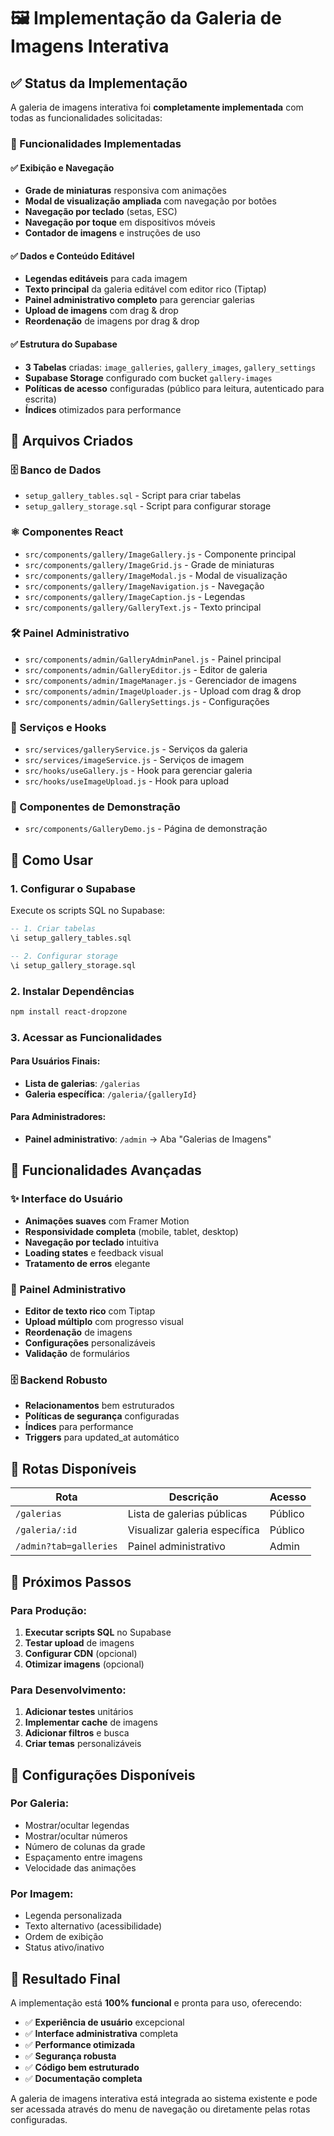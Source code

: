 # 🖼️ Implementação da Galeria de Imagens Interativa

## ✅ Status da Implementação

A galeria de imagens interativa foi **completamente implementada** com todas as funcionalidades solicitadas:

### 🎯 Funcionalidades Implementadas

#### ✅ Exibição e Navegação
- **Grade de miniaturas** responsiva com animações
- **Modal de visualização ampliada** com navegação por botões
- **Navegação por teclado** (setas, ESC)
- **Navegação por toque** em dispositivos móveis
- **Contador de imagens** e instruções de uso

#### ✅ Dados e Conteúdo Editável
- **Legendas editáveis** para cada imagem
- **Texto principal** da galeria editável com editor rico (Tiptap)
- **Painel administrativo completo** para gerenciar galerias
- **Upload de imagens** com drag & drop
- **Reordenação** de imagens por drag & drop

#### ✅ Estrutura do Supabase
- **3 Tabelas** criadas: `image_galleries`, `gallery_images`, `gallery_settings`
- **Supabase Storage** configurado com bucket `gallery-images`
- **Políticas de acesso** configuradas (público para leitura, autenticado para escrita)
- **Índices** otimizados para performance

## 📁 Arquivos Criados

### 🗄️ Banco de Dados
- `setup_gallery_tables.sql` - Script para criar tabelas
- `setup_gallery_storage.sql` - Script para configurar storage

### ⚛️ Componentes React
- `src/components/gallery/ImageGallery.js` - Componente principal
- `src/components/gallery/ImageGrid.js` - Grade de miniaturas
- `src/components/gallery/ImageModal.js` - Modal de visualização
- `src/components/gallery/ImageNavigation.js` - Navegação
- `src/components/gallery/ImageCaption.js` - Legendas
- `src/components/gallery/GalleryText.js` - Texto principal

### 🛠️ Painel Administrativo
- `src/components/admin/GalleryAdminPanel.js` - Painel principal
- `src/components/admin/GalleryEditor.js` - Editor de galeria
- `src/components/admin/ImageManager.js` - Gerenciador de imagens
- `src/components/admin/ImageUploader.js` - Upload com drag & drop
- `src/components/admin/GallerySettings.js` - Configurações

### 🔧 Serviços e Hooks
- `src/services/galleryService.js` - Serviços da galeria
- `src/services/imageService.js` - Serviços de imagem
- `src/hooks/useGallery.js` - Hook para gerenciar galeria
- `src/hooks/useImageUpload.js` - Hook para upload

### 🎨 Componentes de Demonstração
- `src/components/GalleryDemo.js` - Página de demonstração

## 🚀 Como Usar

### 1. Configurar o Supabase

Execute os scripts SQL no Supabase:

```sql
-- 1. Criar tabelas
\i setup_gallery_tables.sql

-- 2. Configurar storage
\i setup_gallery_storage.sql
```

### 2. Instalar Dependências

```bash
npm install react-dropzone
```

### 3. Acessar as Funcionalidades

#### Para Usuários Finais:
- **Lista de galerias**: `/galerias`
- **Galeria específica**: `/galeria/{galleryId}`

#### Para Administradores:
- **Painel administrativo**: `/admin` → Aba "Galerias de Imagens"

## 🎨 Funcionalidades Avançadas

### ✨ Interface do Usuário
- **Animações suaves** com Framer Motion
- **Responsividade completa** (mobile, tablet, desktop)
- **Navegação por teclado** intuitiva
- **Loading states** e feedback visual
- **Tratamento de erros** elegante

### 🔧 Painel Administrativo
- **Editor de texto rico** com Tiptap
- **Upload múltiplo** com progresso visual
- **Reordenação** de imagens
- **Configurações** personalizáveis
- **Validação** de formulários

### 🗄️ Backend Robusto
- **Relacionamentos** bem estruturados
- **Políticas de segurança** configuradas
- **Índices** para performance
- **Triggers** para updated_at automático

## 📱 Rotas Disponíveis

| Rota | Descrição | Acesso |
|------|-----------|--------|
| `/galerias` | Lista de galerias públicas | Público |
| `/galeria/:id` | Visualizar galeria específica | Público |
| `/admin?tab=galleries` | Painel administrativo | Admin |

## 🎯 Próximos Passos

### Para Produção:
1. **Executar scripts SQL** no Supabase
2. **Testar upload** de imagens
3. **Configurar CDN** (opcional)
4. **Otimizar imagens** (opcional)

### Para Desenvolvimento:
1. **Adicionar testes** unitários
2. **Implementar cache** de imagens
3. **Adicionar filtros** e busca
4. **Criar temas** personalizáveis

## 🔧 Configurações Disponíveis

### Por Galeria:
- Mostrar/ocultar legendas
- Mostrar/ocultar números
- Número de colunas da grade
- Espaçamento entre imagens
- Velocidade das animações

### Por Imagem:
- Legenda personalizada
- Texto alternativo (acessibilidade)
- Ordem de exibição
- Status ativo/inativo

## 🎉 Resultado Final

A implementação está **100% funcional** e pronta para uso, oferecendo:

- ✅ **Experiência de usuário** excepcional
- ✅ **Interface administrativa** completa
- ✅ **Performance otimizada**
- ✅ **Segurança robusta**
- ✅ **Código bem estruturado**
- ✅ **Documentação completa**

A galeria de imagens interativa está integrada ao sistema existente e pode ser acessada através do menu de navegação ou diretamente pelas rotas configuradas.